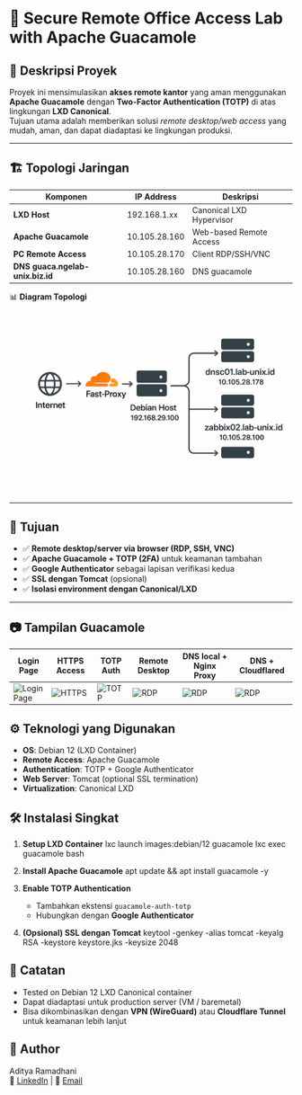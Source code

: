 # 🔐 Secure Remote Office Access Lab with Apache Guacamole

## 📌 Deskripsi Proyek
Proyek ini mensimulasikan **akses remote kantor** yang aman menggunakan **Apache Guacamole** dengan **Two-Factor Authentication (TOTP)** di atas lingkungan **LXD Canonical**.  
Tujuan utama adalah memberikan solusi *remote desktop/web access* yang mudah, aman, dan dapat diadaptasi ke lingkungan produksi.  

---

## 🏗️ Topologi Jaringan

| Komponen                          | IP Address      | Deskripsi                   |
|-----------------------------------|-----------------|-----------------------------|
| **LXD Host**                      | 192.168.1.xx    |  Canonical LXD Hypervisor   |
| **Apache Guacamole**              | 10.105.28.160   | Web-based Remote Access     |
| **PC Remote Access**              | 10.105.28.170   | Client RDP/SSH/VNC          |
| **DNS guaca.ngelab-unix.biz.id**  | 10.105.28.160   | DNS guacamole               |


📊 **Diagram Topologi**  
![Topologi Jaringan](/Image/ChatGPT%20Image%20Sep%2016%2C%202025%2C%2009_49_24%20AM.png)  

---

## 🎯 Tujuan
- ✅ **Remote desktop/server via browser (RDP, SSH, VNC)**  
- ✅ **Apache Guacamole + TOTP (2FA)** untuk keamanan tambahan  
- ✅ **Google Authenticator** sebagai lapisan verifikasi kedua  
- ✅ **SSL dengan Tomcat** (opsional)  
- ✅ **Isolasi environment dengan Canonical/LXD**  

---

## 📷 Tampilan Guacamole  
| Login Page | HTTPS Access | TOTP Auth  | Remote Desktop |DNS local + Nginx Proxy | DNS + Cloudflared |  
|------------|--------------|------------|----------------|------------------------|--------------------|
| ![Login Page](image/guacalabzerotrust.png) | ![HTTPS](guacamole_images/guacahttps.png) | ![TOTP](guacamole_images/guacalabtotp.png) | ![RDP](guacamole_images/guacalabrdp.png) |![RDP](guacamole_images/guacalabrdp.png) |![RDP](guacamole_images/guacalabrdp.png) |

## ⚙️ Teknologi yang Digunakan
- **OS**: Debian 12 (LXD Container)  
- **Remote Access**: Apache Guacamole  
- **Authentication**: TOTP + Google Authenticator  
- **Web Server**: Tomcat (optional SSL termination)  
- **Virtualization**: Canonical LXD  

## 🛠️ Instalasi Singkat
1. **Setup LXD Container**
   lxc launch images:debian/12 guacamole
   lxc exec guacamole bash
   

2. **Install Apache Guacamole**
   apt update && apt install guacamole -y

3. **Enable TOTP Authentication**
   - Tambahkan ekstensi `guacamole-auth-totp`  
   - Hubungkan dengan **Google Authenticator**  

4. **(Opsional) SSL dengan Tomcat**
   keytool -genkey -alias tomcat -keyalg RSA -keystore keystore.jks -keysize 2048


## 📌 Catatan
- Tested on Debian 12 LXD Canonical container  
- Dapat diadaptasi untuk production server (VM / baremetal)  
- Bisa dikombinasikan dengan **VPN (WireGuard)** atau **Cloudflare Tunnel** untuk keamanan lebih lanjut  


## 👤 Author
Aditya Ramadhani  
🔗 [LinkedIn](https://linkedin.com/in/username) | 📧 [Email](mailto:ramadhaniaditya19@gmail.com)  

